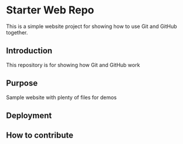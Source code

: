 # Starter Web Repo

This is a simple website project for showing how to use Git and GitHub together.

## Introduction

This repository is for showing how Git and GitHub work

## Purpose

Sample website with plenty of files for demos

## Deployment

## How to contribute